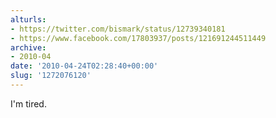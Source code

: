 ```yaml
---
alturls:
- https://twitter.com/bismark/status/12739340181
- https://www.facebook.com/17803937/posts/121691244511449
archive:
- 2010-04
date: '2010-04-24T02:28:40+00:00'
slug: '1272076120'
---
```


I'm tired.

